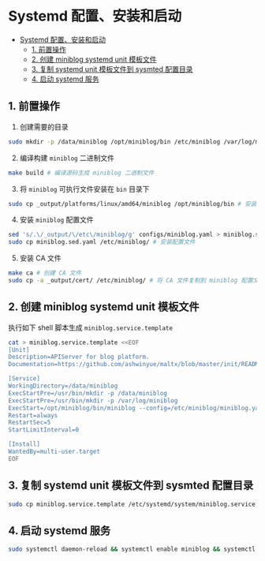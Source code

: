 # Systemd 配置、安装和启动

- [Systemd 配置、安装和启动](#systemd-配置安装和启动)
	- [1. 前置操作](#前置操作)
	- [2. 创建 miniblog systemd unit 模板文件](#创建-miniblog-systemd-unit-模板文件)
	- [3. 复制 systemd unit 模板文件到 sysmted 配置目录](#复制-systemd-unit-模板文件到-sysmted-配置目录)
	- [4. 启动 systemd 服务](#启动-systemd-服务)

## 1. 前置操作

1. 创建需要的目录

```bash
sudo mkdir -p /data/miniblog /opt/miniblog/bin /etc/miniblog /var/log/miniblog
```

2. 编译构建 `miniblog` 二进制文件

```bash
make build # 编译源码生成 miniblog 二进制文件
```

3. 将 `miniblog` 可执行文件安装在 `bin` 目录下

```bash
sudo cp _output/platforms/linux/amd64/miniblog /opt/miniblog/bin # 安装二进制文件
```

4. 安装 `miniblog` 配置文件

```bash
sed 's/.\/_output/\/etc\/miniblog/g' configs/miniblog.yaml > miniblog.sed.yaml # 替换 CA 文件路径
sudo cp miniblog.sed.yaml /etc/miniblog/ # 安装配置文件
```

5. 安装 CA 文件

```bash
make ca # 创建 CA 文件
sudo cp -a _output/cert/ /etc/miniblog/ # 将 CA 文件复制到 miniblog 配置文件目录
```

## 2. 创建 miniblog systemd unit 模板文件

执行如下 shell 脚本生成 `miniblog.service.template`

```bash
cat > miniblog.service.template <<EOF
[Unit]
Description=APIServer for blog platform.
Documentation=https://github.com/ashwinyue/maltx/blob/master/init/README.md

[Service]
WorkingDirectory=/data/miniblog
ExecStartPre=/usr/bin/mkdir -p /data/miniblog
ExecStartPre=/usr/bin/mkdir -p /var/log/miniblog
ExecStart=/opt/miniblog/bin/miniblog --config=/etc/miniblog/miniblog.yaml
Restart=always
RestartSec=5
StartLimitInterval=0

[Install]
WantedBy=multi-user.target
EOF
```

## 3. 复制 systemd unit 模板文件到 sysmted 配置目录

```bash
sudo cp miniblog.service.template /etc/systemd/system/miniblog.service
```

## 4. 启动 systemd 服务

```bash
sudo systemctl daemon-reload && systemctl enable miniblog && systemctl restart miniblog
```
